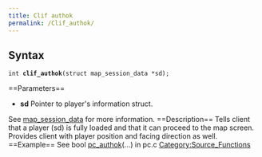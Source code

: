 ```yaml
---
title: Clif authok
permalink: /Clif_authok/
---
```


Syntax
------

`int `**`clif_authok`**`(struct map_session_data *sd);`

==Parameters==

-   **sd** Pointer to player's information struct.

See [map_session_data](map_session_data) for more information.
==Description== Tells client that a player (sd) is fully loaded and that it can proceed to the map screen.
Provides client with player position and facing direction as well.
==Example== See bool [pc_authok](pc_authok)(...) in pc.c
[Category:Source_Functions](Source_Functions)
